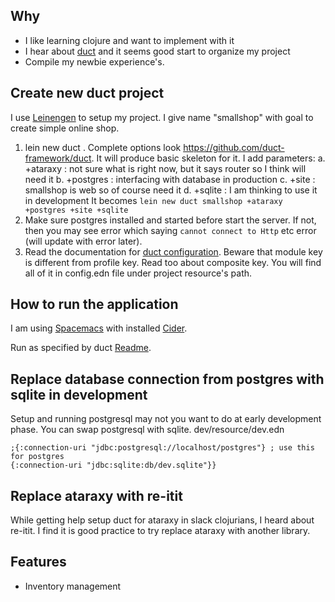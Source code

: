 ## Why
- I like learning clojure and want to implement with it
- I hear about [duct](https://github.com/duct-framework/duct) and it seems good start to organize my project
- Compile my newbie experience's. 

## Create new duct project
I use [Leinengen](https://leiningen.org/) to setup my project. I give name "smallshop" with goal to create simple online shop.
1. lein new duct <project name>. Complete options look https://github.com/duct-framework/duct.
   It will produce basic skeleton for it. I add parameters:
   a. +ataraxy : not sure what is right now, but it says router so I think will need it
   b. +postgres : interfacing with database in production
   c. +site : smallshop is web so of course need it
   d. +sqlite : I am thinking to use it in development
   It becomes `lein new duct smallshop +ataraxy +postgres +site +sqlite`
2. Make sure postgres installed and started before start the server.
If not, then you may see error which saying `cannot connect to Http` etc error (will update with error later).
3. Read the documentation for [duct configuration](https://github.com/duct-framework/duct/wiki/Configuration). Beware that module key is different from profile key. Read too about composite key. You will find all of it in config.edn file under project resource's path.

## How to run the application
I am using [Spacemacs](https://www.spacemacs.org/) with installed [Cider](https://develop.spacemacs.org/layers/+lang/clojure/README.html).

Run as specified by duct [Readme](https://github.com/duct-framework/duct/wiki/Getting-Started).

## Replace database connection from postgres with sqlite in development
Setup and running postgresql may not you want to do at early development phase. You can swap postgresql with sqlite.
  dev/resource/dev.edn
  ```
  ;{:connection-uri "jdbc:postgresql://localhost/postgres"} ; use this for postgres
  {:connection-uri "jdbc:sqlite:db/dev.sqlite"}}
  ```

## Replace ataraxy with re-itit
While getting help setup duct for ataraxy in slack clojurians, I heard about re-itit. I find it is good practice to try replace ataraxy with another library.


## Features
- Inventory management


